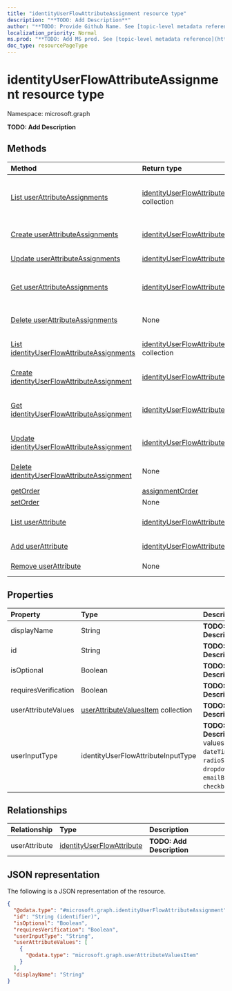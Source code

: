 ```yaml
---
title: "identityUserFlowAttributeAssignment resource type"
description: "**TODO: Add Description**"
author: "**TODO: Provide Github Name. See [topic-level metadata reference](https://msgo.azurewebsites.net/add/document/guidelines/metadata.html#topic-level-metadata)**"
localization_priority: Normal
ms.prod: "**TODO: Add MS prod. See [topic-level metadata reference](https://msgo.azurewebsites.net/add/document/guidelines/metadata.html#topic-level-metadata)**"
doc_type: resourcePageType
---
```


# identityUserFlowAttributeAssignment resource type

Namespace: microsoft.graph

**TODO: Add Description**

## Methods
|Method|Return type|Description|
|:---|:---|:---|
|[List userAttributeAssignments](../api/b2cidentityuserflow-list-userattributeassignments.md)|[identityUserFlowAttributeAssignment](../resources/identityuserflowattributeassignment.md) collection|Get the identityUserFlowAttributeAssignment resources from the userAttributeAssignments navigation property.|
|[Create userAttributeAssignments](../api/b2cidentityuserflow-post-userattributeassignments.md)|[identityUserFlowAttributeAssignment](../resources/identityuserflowattributeassignment.md)|Create a new identityUserFlowAttributeAssignment object.|
|[Update userAttributeAssignments](../api/b2cidentityuserflow-update-userattributeassignments.md)|[identityUserFlowAttributeAssignment](../resources/identityuserflowattributeassignment.md)|Update the properties of a userAttributeAssignments object.|
|[Get userAttributeAssignments](../api/b2cidentityuserflow-get-identityuserflowattributeassignment.md)|[identityUserFlowAttributeAssignment](../resources/identityuserflowattributeassignment.md)|Read the properties and relationships of an [identityUserFlowAttributeAssignment](../resources/identityuserflowattributeassignment.md) object.|
|[Delete userAttributeAssignments](../api/b2cidentityuserflow-delete-userattributeassignments.md)|None|Delete an [identityUserFlowAttributeAssignment](../resources/identityuserflowattributeassignment.md) object.|
|[List identityUserFlowAttributeAssignments](../api/identityuserflowattributeassignment-list.md)|[identityUserFlowAttributeAssignment](../resources/identityuserflowattributeassignment.md) collection|Get a list of the [identityUserFlowAttributeAssignment](../resources/identityuserflowattributeassignment.md) objects and their properties.|
|[Create identityUserFlowAttributeAssignment](../api/identityuserflowattributeassignment-create.md)|[identityUserFlowAttributeAssignment](../resources/identityuserflowattributeassignment.md)|Create a new [identityUserFlowAttributeAssignment](../resources/identityuserflowattributeassignment.md) object.|
|[Get identityUserFlowAttributeAssignment](../api/identityuserflowattributeassignment-get.md)|[identityUserFlowAttributeAssignment](../resources/identityuserflowattributeassignment.md)|Read the properties and relationships of an [identityUserFlowAttributeAssignment](../resources/identityuserflowattributeassignment.md) object.|
|[Update identityUserFlowAttributeAssignment](../api/identityuserflowattributeassignment-update.md)|[identityUserFlowAttributeAssignment](../resources/identityuserflowattributeassignment.md)|Update the properties of an [identityUserFlowAttributeAssignment](../resources/identityuserflowattributeassignment.md) object.|
|[Delete identityUserFlowAttributeAssignment](../api/identityuserflowattributeassignment-delete.md)|None|Deletes an [identityUserFlowAttributeAssignment](../resources/identityuserflowattributeassignment.md) object.|
|[getOrder](../api/identityuserflowattributeassignment-getorder.md)|[assignmentOrder](../resources/assignmentorder.md)|**TODO: Add Description**|
|[setOrder](../api/identityuserflowattributeassignment-setorder.md)|None|**TODO: Add Description**|
|[List userAttribute](../api/identityuserflowattributeassignment-list-userattribute.md)|[identityUserFlowAttribute](../resources/identityuserflowattribute.md) collection|Get the identityUserFlowAttribute resources from the userAttribute navigation property.|
|[Add userAttribute](../api/identityuserflowattributeassignment-post-userattribute.md)|[identityUserFlowAttribute](../resources/identityuserflowattribute.md)|Add userAttribute by posting to the userAttribute collection.|
|[Remove userAttribute](../api/identityuserflowattributeassignment-delete-userattribute.md)|None|Remove an [identityUserFlowAttribute](../resources/identityuserflowattribute.md) object.|

## Properties
|Property|Type|Description|
|:---|:---|:---|
|displayName|String|**TODO: Add Description**|
|id|String|**TODO: Add Description**|
|isOptional|Boolean|**TODO: Add Description**|
|requiresVerification|Boolean|**TODO: Add Description**|
|userAttributeValues|[userAttributeValuesItem](../resources/userattributevaluesitem.md) collection|**TODO: Add Description**|
|userInputType|identityUserFlowAttributeInputType|**TODO: Add Description**. Possible values are: `textBox`, `dateTimeDropdown`, `radioSingleSelect`, `dropdownSingleSelect`, `emailBox`, `checkboxMultiSelect`.|

## Relationships
|Relationship|Type|Description|
|:---|:---|:---|
|userAttribute|[identityUserFlowAttribute](../resources/identityuserflowattribute.md)|**TODO: Add Description**|

## JSON representation
The following is a JSON representation of the resource.
<!-- {
  "blockType": "resource",
  "keyProperty": "id",
  "@odata.type": "microsoft.graph.identityUserFlowAttributeAssignment",
  "baseType": "",
  "openType": false
}
-->
``` json
{
  "@odata.type": "#microsoft.graph.identityUserFlowAttributeAssignment",
  "id": "String (identifier)",
  "isOptional": "Boolean",
  "requiresVerification": "Boolean",
  "userInputType": "String",
  "userAttributeValues": [
    {
      "@odata.type": "microsoft.graph.userAttributeValuesItem"
    }
  ],
  "displayName": "String"
}
```

